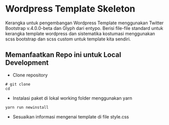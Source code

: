 # Wordpress Template Skeleton

Kerangka untuk pengembangan Wordpress Template menggunakan Twitter Bootstrap v.4.0.0-beta dan Glyph dari entypo. Berisi file-file standard untuk kerangka template wordpress dan sistematika kostumasi menggunakan scss bootstrap dan scss custom untuk template kita sendiri.

## Memanfaatkan Repo ini untuk Local Development

- Clone repository

```
# git clone
cd 
```

- Instalasi paket di lokal working folder menggunakan yarn

```
yarn run newinstall
```

- Sesuaikan informasi mengenai template di file style.css


